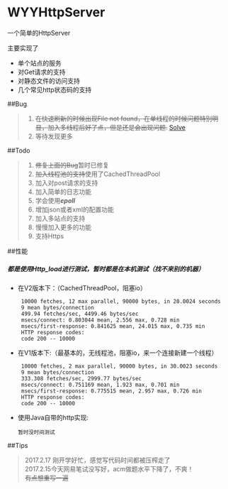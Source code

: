 # WYYHttpServer

一个简单的HttpServer

主要实现了
+ 单个站点的服务
+ 对Get请求的支持
+ 对静态文件的访问支持
+ 几个常见http状态码的支持


##Bug
>1. <del>在快速刷新的时候出现File not found，在单线程的时候问题特别明显，加入多线程后好了点，但是还是会出现问题.</del> [Solve](http://stackoverflow.com/questions/42221498/how-can-i-get-full-http-request-via-java)
>2. 等待发现更多

##Todo
>1. <del>修复上面的Bug</del>暂时已修复
>2. <del>加入线程池的支持</del>使用了CachedThreadPool
>3. 加入对post请求的支持
>4. 加入简单的日志功能
>4. 学会使用***epoll***
>5. 增加json或者xml的配置功能
>5. 加入多站点的支持
>6. 慢慢加入更多的功能
>7. 支持Https

##性能

##### 都是使用Http_load进行测试，暂时都是在本机测试（找不来别的机器）  
+ 在V2版本下：（CachedThreadPool，阻塞io）  

       10000 fetches, 12 max parallel, 90000 bytes, in 20.0024 seconds  
       9 mean bytes/connection  
       499.94 fetches/sec, 4499.46 bytes/sec  
       msecs/connect: 0.803044 mean, 2.556 max, 0.728 min  
       msecs/first-response: 0.841625 mean, 24.015 max, 0.735 min  
       HTTP response codes:  
       code 200 -- 10000  


+ 在V1版本下:（最基本的，无线程池，阻塞io，来一个连接新建一个线程）  

       10000 fetches, 2 max parallel, 90000 bytes, in 30.0023 seconds  
       9 mean bytes/connection  
       333.308 fetches/sec, 2999.77 bytes/sec  
       msecs/connect: 0.751169 mean, 1.923 max, 0.701 min  
       msecs/first-response: 0.775515 mean, 2.957 max, 0.726 min  
       HTTP response codes:  
       code 200 -- 10000

+ 使用Java自带的http实现:

      暂时没时间测试

  


##Tips
> 2017.2.17 刚开学好忙，感觉写代码时间都被压榨走了  
> 2017.2.15今天网易笔试没写好，acm做题水平下降了，不爽！  
> <del>有点想重写一遍</del>  
